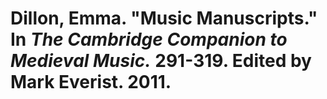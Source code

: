 # Dillon, Emma. "Music Manuscripts." In *The Cambridge Companion to Medieval Music.* 291-319. Edited by Mark Everist. 2011.  
